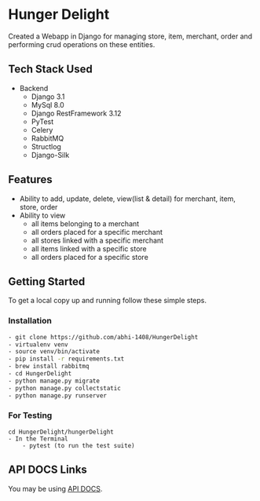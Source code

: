 # Hunger Delight

Created a Webapp in Django for managing store, item, merchant, order and performing crud operations on these entities.

## Tech Stack Used

- Backend
  - Django 3.1
  - MySql 8.0
  - Django RestFramework 3.12
  - PyTest
  - Celery
  - RabbitMQ
  - Structlog
  - Django-Silk

## Features

- Ability to add, update, delete, view(list & detail) for merchant, item, store, order
- Ability to view
  - all items belonging to a merchant
  - all orders placed for a specific merchant
  - all stores linked with a specific merchant
  - all items linked with a specific store
  - all orders placed for a specific store

## Getting Started

To get a local copy up and running follow these simple steps.

### Installation

```sh
- git clone https://github.com/abhi-1408/HungerDelight
- virtualenv venv
- source venv/bin/activate
- pip install -r requirements.txt
- brew install rabbitmq
- cd HungerDelight
- python manage.py migrate
- python manage.py collectstatic
- python manage.py runserver
```

### For Testing

```
cd HungerDelight/hungerDelight
- In the Terminal
	- pytest (to run the test suite)

```

## API DOCS Links

You may be using [API DOCS](https://github.com/abhi-1408/HungerDelight/blob/master/README_API.md).
